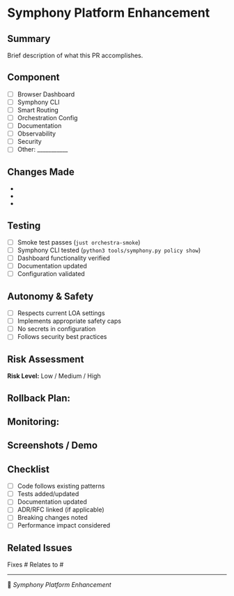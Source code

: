 # Symphony Platform Enhancement

## Summary
Brief description of what this PR accomplishes.

## Component
- [ ] Browser Dashboard
- [ ] Symphony CLI
- [ ] Smart Routing
- [ ] Orchestration Config
- [ ] Documentation
- [ ] Observability
- [ ] Security
- [ ] Other: ___________

## Changes Made
- 
- 
- 

## Testing
- [ ] Smoke test passes (`just orchestra-smoke`)
- [ ] Symphony CLI tested (`python3 tools/symphony.py policy show`)
- [ ] Dashboard functionality verified
- [ ] Documentation updated
- [ ] Configuration validated

## Autonomy & Safety
- [ ] Respects current LOA settings
- [ ] Implements appropriate safety caps
- [ ] No secrets in configuration
- [ ] Follows security best practices

## Risk Assessment
**Risk Level:** Low / Medium / High

**Rollback Plan:**
- 

**Monitoring:**
- 

## Screenshots / Demo
<!-- Include screenshots for UI changes or command output for CLI changes -->

## Checklist
- [ ] Code follows existing patterns
- [ ] Tests added/updated
- [ ] Documentation updated
- [ ] ADR/RFC linked (if applicable)
- [ ] Breaking changes noted
- [ ] Performance impact considered

## Related Issues
Fixes #
Relates to #

---
🎼 *Symphony Platform Enhancement*